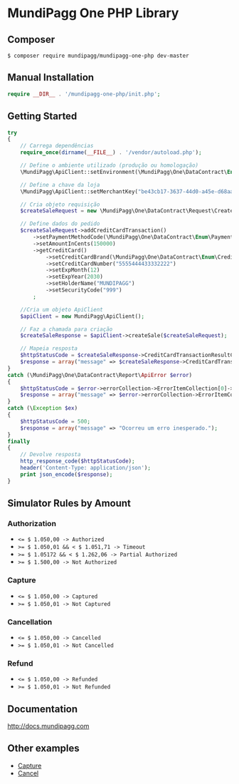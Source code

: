 # MundiPagg One PHP Library

## Composer

    $ composer require mundipagg/mundipagg-one-php dev-master

## Manual Installation

```php
require __DIR__ . '/mundipagg-one-php/init.php';
```

## Getting Started

```php
try
{
    // Carrega dependências
    require_once(dirname(__FILE__) . '/vendor/autoload.php');

    // Define o ambiente utilizado (produção ou homologação)
    \MundiPagg\ApiClient::setEnvironment(\MundiPagg\One\DataContract\Enum\ApiEnvironmentEnum::STAGING);

    // Define a chave da loja
    \MundiPagg\ApiClient::setMerchantKey("be43cb17-3637-44d0-a45e-d68aaee29f47");

    // Cria objeto requisição
    $createSaleRequest = new \MundiPagg\One\DataContract\Request\CreateSaleRequest();

    // Define dados do pedido
    $createSaleRequest->addCreditCardTransaction()
        ->setPaymentMethodCode(\MundiPagg\One\DataContract\Enum\PaymentMethodEnum::SIMULATOR)
        ->setAmountInCents(150000)
        ->getCreditCard()
            ->setCreditCardBrand(\MundiPagg\One\DataContract\Enum\CreditCardBrandEnum::MASTERCARD)
            ->setCreditCardNumber("5555444433332222")
            ->setExpMonth(12)
            ->setExpYear(2030)
            ->setHolderName("MUNDIPAGG")
            ->setSecurityCode("999")
        ;

    //Cria um objeto ApiClient
    $apiClient = new MundiPagg\ApiClient();

    // Faz a chamada para criação
    $createSaleResponse = $apiClient->createSale($createSaleRequest);

    // Mapeia resposta
    $httpStatusCode = $createSaleResponse->CreditCardTransactionResultCollection[0]->Success ? 201 : 401;
    $response = array("message" => $createSaleResponse->CreditCardTransactionResultCollection[0]->AcquirerMessage);
}
catch (\MundiPagg\One\DataContract\Report\ApiError $error)
{
    $httpStatusCode = $error->errorCollection->ErrorItemCollection[0]->ErrorCode;
    $response = array("message" => $error->errorCollection->ErrorItemCollection[0]->Description);
}
catch (\Exception $ex)
{
    $httpStatusCode = 500;
    $response = array("message" => "Ocorreu um erro inesperado.");
}
finally
{
    // Devolve resposta
    http_response_code($httpStatusCode);
    header('Content-Type: application/json');
    print json_encode($response);
}
```

## Simulator Rules by Amount

### Authorization

* `<= $ 1.050,00 -> Authorized`
* `>= $ 1.050,01 && < $ 1.051,71 -> Timeout`
* `>= $ 1.05172 && < $ 1.262,06 -> Partial Authorized`
* `>= $ 1.500,00 -> Not Authorized`
 
### Capture

* `<= $ 1.050,00 -> Captured`
* `>= $ 1.050,01 -> Not Captured`
 
### Cancellation

* `<= $ 1.050,00 -> Cancelled`
* `>= $ 1.050,01 -> Not Cancelled`
 
### Refund
* `<= $ 1.050,00 -> Refunded`
* `>= $ 1.050,01 -> Not Refunded`

## Documentation

  http://docs.mundipagg.com
  
## Other examples

* [Capture](https://github.com/mundipagg/mundipagg-one-php/wiki/Capture-method)
* [Cancel](https://github.com/mundipagg/mundipagg-one-php/wiki/Cancel-method)
